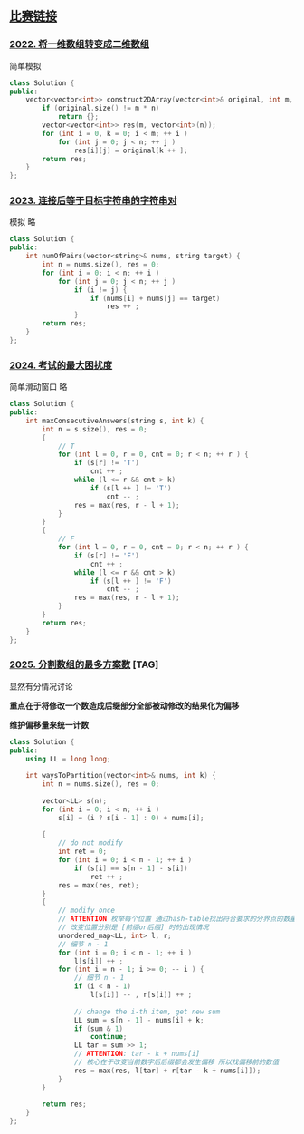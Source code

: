 ## [比赛链接](https://leetcode.cn/contest/biweekly-contest-62/)


### [2022. 将一维数组转变成二维数组](https://leetcode.cn/problems/convert-1d-array-into-2d-array/)

简单模拟

```c++
class Solution {
public:
    vector<vector<int>> construct2DArray(vector<int>& original, int m, int n) {
        if (original.size() != m * n)
            return {};
        vector<vector<int>> res(m, vector<int>(n));
        for (int i = 0, k = 0; i < m; ++ i )
            for (int j = 0; j < n; ++ j )
                res[i][j] = original[k ++ ];
        return res;
    }
};
```


### [2023. 连接后等于目标字符串的字符串对](https://leetcode.cn/problems/number-of-pairs-of-strings-with-concatenation-equal-to-target/)

模拟 略

```c++
class Solution {
public:
    int numOfPairs(vector<string>& nums, string target) {
        int n = nums.size(), res = 0;
        for (int i = 0; i < n; ++ i )
            for (int j = 0; j < n; ++ j )
                if (i != j) {
                    if (nums[i] + nums[j] == target)
                        res ++ ;
                }
        return res;
    }
};
```

### [2024. 考试的最大困扰度](https://leetcode.cn/problems/maximize-the-confusion-of-an-exam/)

简单滑动窗口 略

```c++
class Solution {
public:
    int maxConsecutiveAnswers(string s, int k) {
        int n = s.size(), res = 0;
        {
            // T
            for (int l = 0, r = 0, cnt = 0; r < n; ++ r ) {
                if (s[r] != 'T')
                    cnt ++ ;
                while (l <= r && cnt > k)
                    if (s[l ++ ] != 'T')
                        cnt -- ;
                res = max(res, r - l + 1);
            }
        }
        {
            // F
            for (int l = 0, r = 0, cnt = 0; r < n; ++ r ) {
                if (s[r] != 'F')
                    cnt ++ ;
                while (l <= r && cnt > k)
                    if (s[l ++ ] != 'F')
                        cnt -- ;
                res = max(res, r - l + 1);
            }
        }
        return res;
    }
};
```

### [2025. 分割数组的最多方案数](https://leetcode.cn/problems/maximum-number-of-ways-to-partition-an-array/) [TAG]

显然有分情况讨论

**重点在于将修改一个数造成后缀部分全部被动修改的结果化为偏移**

**维护偏移量来统一计数**

```c++
class Solution {
public:
    using LL = long long;
    
    int waysToPartition(vector<int>& nums, int k) {
        int n = nums.size(), res = 0;
        
        vector<LL> s(n);
        for (int i = 0; i < n; ++ i )
            s[i] = (i ? s[i - 1] : 0) + nums[i];
        
        {
            // do not modify
            int ret = 0;
            for (int i = 0; i < n - 1; ++ i )
                if (s[i] == s[n - 1] - s[i])
                    ret ++ ;
            res = max(res, ret);
        }
        {
            // modify once
            // ATTENTION 枚举每个位置 通过hash-table找出符合要求的分界点的数量
            // 改变位置分别是 [前缀or后缀] 时的出现情况
            unordered_map<LL, int> l, r;
            // 细节 n - 1
            for (int i = 0; i < n - 1; ++ i )
                l[s[i]] ++ ;
            for (int i = n - 1; i >= 0; -- i ) {
                // 细节 n - 1
                if (i < n - 1)
                    l[s[i]] -- , r[s[i]] ++ ;
                
                // change the i-th item, get new sum
                LL sum = s[n - 1] - nums[i] + k;
                if (sum & 1)
                    continue;
                LL tar = sum >> 1;
                // ATTENTION: tar - k + nums[i]
                // 核心在于改变当前数字后后缀都会发生偏移 所以找偏移前的数值
                res = max(res, l[tar] + r[tar - k + nums[i]]);
            }
        }
        
        return res;
    }
};
```
